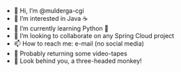 - 👋 Hi, I’m @mulderga-cgi
- 👀 I’m interested in Java ☕️
- 🌱 I’m currently learning Python 🐍
- 💞️ I’m looking to collaborate on any Spring Cloud project
- 📫 How to reach me: e-mail (no social media)
- 📼 Probably returning some video-tapes
- 🐒 Look behind you, a three-headed monkey!
